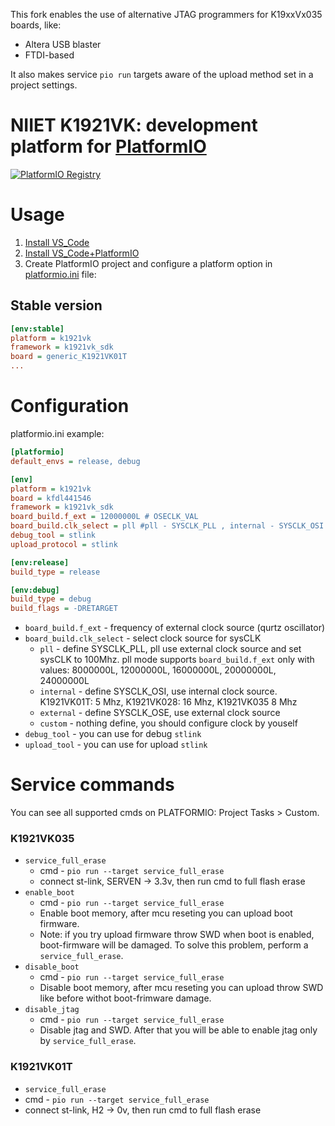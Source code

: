 This fork enables the use of alternative JTAG programmers for K19xxVx035 boards, like:
 - Altera USB blaster
 - FTDI-based

It also makes service `pio run` targets aware of the upload method set in a project settings.

# NIIET K1921VK: development platform for [PlatformIO](http://platformio.org)
[![PlatformIO Registry](https://badges.registry.platformio.org/packages/dcvostok/platform/k1921vk.svg)](https://registry.platformio.org/platforms/dcvostok/k1921vk)

# Usage

1. [Install VS_Code](https://code.visualstudio.com/)  
2. [Install VS_Code+PlatformIO](https://docs.platformio.org/en/latest/integration/ide/vscode.html#ide-vscode)  
3. Create PlatformIO project and configure a platform option in [platformio.ini](http://docs.platformio.org/page/projectconf.html) file:

## Stable version

```ini
[env:stable]
platform = k1921vk
framework = k1921vk_sdk
board = generic_K1921VK01T
...
```

# Configuration
platformio.ini example:
```ini
[platformio]
default_envs = release, debug

[env]
platform = k1921vk
board = kfdl441546
framework = k1921vk_sdk
board_build.f_ext = 12000000L # OSECLK_VAL 
board_build.clk_select = pll #pll - SYSCLK_PLL , internal - SYSCLK_OSI , external - SYSCLK_OSE
debug_tool = stlink
upload_protocol = stlink

[env:release]
build_type = release

[env:debug]
build_type = debug
build_flags = -DRETARGET
```

* `board_build.f_ext` - frequency of external clock source (qurtz oscillator)
* `board_build.clk_select` - select clock source for sysCLK
  * `pll` - define SYSCLK_PLL, pll use external clock source and set sysCLK to 100Mhz. pll mode supports `board_build.f_ext` only with values: 8000000L, 12000000L, 16000000L, 20000000L, 24000000L
  * `internal` - define SYSCLK_OSI, use internal clock source. K1921VK01T: 5 Mhz, K1921VK028: 16 Mhz, K1921VK035 8 Mhz
  * `external` - define SYSCLK_OSE, use external clock source
  * `custom` - nothing define, you should configure clock by youself
* `debug_tool` - you can use for debug `stlink`
* `upload_tool` - you can use for upload `stlink`

# Service commands
You can see all supported cmds on PLATFORMIO: Project Tasks > Custom.
### K1921VK035
* `service_full_erase`
  * cmd - `pio run --target service_full_erase`
  * connect st-link, SERVEN -> 3.3v, then run cmd to full flash erase
* `enable_boot`
  * cmd - `pio run --target service_full_erase`
  * Enable boot memory, after mcu reseting you can upload boot firmware.
  * Note: if you try upload firmware throw SWD when boot is enabled, boot-firmware will be damaged. To solve this problem, perform a `service_full_erase`.
* `disable_boot`
  * cmd - `pio run --target service_full_erase`
  * Disable boot memory, after mcu reseting you can upload throw SWD like before withot boot-frimware damage.
* `disable_jtag`
  * cmd - `pio run --target service_full_erase`
  * Disable jtag and SWD. After that you will be able to enable jtag only by `service_full_erase`.
### K1921VK01T
  * `service_full_erase`
  * cmd - `pio run --target service_full_erase`
  * connect st-link, H2 -> 0v, then run cmd to full flash erase
